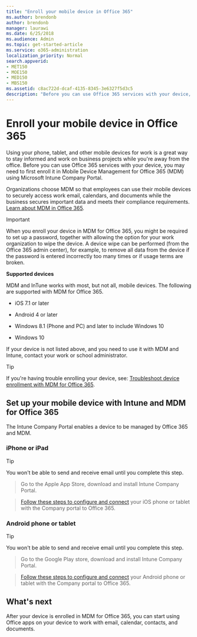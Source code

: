 ```yaml
---
title: "Enroll your mobile device in Office 365"
ms.author: brendonb
author: brendonb
manager: laurawi
ms.date: 6/25/2018
ms.audience: Admin
ms.topic: get-started-article
ms.service: o365-administration
localization_priority: Normal
search.appverid:
- MET150
- MOE150
- MED150
- MBS150
ms.assetid: c8ac722d-dcaf-4135-8345-3e6327f5d3c5
description: "Before you can use Office 365 services with your device, you may need to follow these steps to enroll it in Mobile Device Management for Office 365 (MDM). You do this when you add your work or school email account to your device for the first time."
---
```


# Enroll your mobile device in Office 365

Using your phone, tablet, and other mobile devices for work is a great way to stay informed and work on business projects while you're away from the office. Before you can use Office 365 services with your device, you may need to first enroll it in Mobile Device Management for Office 365 (MDM) using Microsoft Intune Company Portal.
  
Organizations choose MDM so that employees can use their mobile devices to securely access work email, calendars, and documents while the business secures important data and meets their compliance requirements. [Learn about MDM in Office 365](https://go.microsoft.com/fwlink/?LinkId=615142).
  
> [!IMPORTANT]
> When you enroll your device in MDM for Office 365, you might be required to set up a password, together with allowing the option for your work organization to wipe the device. A device wipe can be performed (from the Office 365 admin center), for example, to remove all data from the device if the password is entered incorrectly too many times or if usage terms are broken. 
  
 **Supported devices**
  
MDM and InTune works with most, but not all, mobile devices. The following are supported with MDM for Office 365.
  
- iOS 7.1 or later
    
- Android 4 or later
    
- Windows 8.1 (Phone and PC) and later to include Windows 10
    
- Windows 10
    
If your device is not listed above, and you need to use it with MDM and Intune, contact your work or school administrator.
  
> [!TIP]
> If you're having trouble enrolling your device, see: [Troubleshoot device enrollment with MDM for Office 365](troubleshoot-mdm.md). 
  
## Set up your mobile device with Intune and MDM for Office 365

The Intune Company Portal enables a device to be managed by Office 365 and MDM.
  
### iPhone or iPad

> [!TIP]
> You won't be able to send and receive email until you complete this step. 
  
> Go to the Apple App Store, download and install Intune Company Portal.
    
> [Follow these steps to configure and connect](https://go.microsoft.com/fwlink/?linkid=875316) your iOS phone or tablet with the Company portal to Office 365. 
    
### Android phone or tablet

> [!TIP]
> You won't be able to send and receive email until you complete this step. 
  
> Go to the Google Play store, download and install Intune Company Portal.
    
> [Follow these steps to configure and connect](https://go.microsoft.com/fwlink/?linkid=875317) your Android phone or tablet with the Company portal to Office 365. 
    
## What's next

After your device is enrolled in MDM for Office 365, you can start using Office apps on your device to work with email, calendar, contacts, and documents.
  

